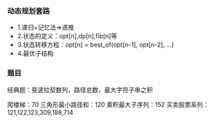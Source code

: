 ### 动态规划套路
- 1.递归+记忆法=>递推
- 2.状态的定义：opt[n],dp[n],fib[n]等
- 3.状态转移方程：opt[n] = best_of(opt[n-1], opt[n-2], ...)
- 4.最优子结构

### 题目
经典题：斐波拉契数列，路径总数，最大字符子串之积


爬楼梯：70
三角形最小路径和：120
乘积最大子序列：152
买卖股票系列：121,122,123,309,188,714
